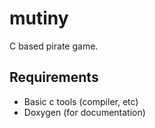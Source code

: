 # mutiny
C based pirate game.

## Requirements
- Basic c tools (compiler, etc)
- Doxygen (for documentation)
